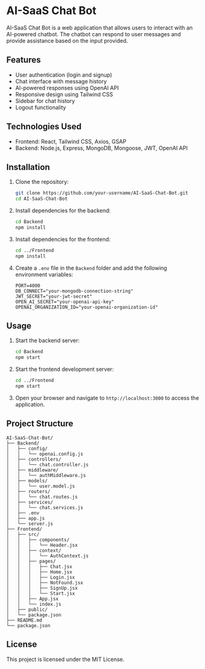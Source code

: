 # AI-SaaS Chat Bot

AI-SaaS Chat Bot is a web application that allows users to interact with an AI-powered chatbot. The chatbot can respond to user messages and provide assistance based on the input provided.

## Features

- User authentication (login and signup)
- Chat interface with message history
- AI-powered responses using OpenAI API
- Responsive design using Tailwind CSS
- Sidebar for chat history
- Logout functionality

## Technologies Used

- Frontend: React, Tailwind CSS, Axios, GSAP
- Backend: Node.js, Express, MongoDB, Mongoose, JWT, OpenAI API

## Installation

1. Clone the repository:
   ```bash
   git clone https://github.com/your-username/AI-SaaS-Chat-Bot.git
   cd AI-SaaS-Chat-Bot
   ```

2. Install dependencies for the backend:
   ```bash
   cd Backend
   npm install
   ```

3. Install dependencies for the frontend:
   ```bash
   cd ../Frontend
   npm install
   ```

4. Create a `.env` file in the `Backend` folder and add the following environment variables:
   ```properties
   PORT=4000
   DB_CONNECT="your-mongodb-connection-string"
   JWT_SECRET="your-jwt-secret"
   OPEN_AI_SECRET="your-openai-api-key"
   OPENAI_ORGANIZATION_ID="your-openai-organization-id"
   ```

## Usage

1. Start the backend server:
   ```bash
   cd Backend
   npm start
   ```

2. Start the frontend development server:
   ```bash
   cd ../Frontend
   npm start
   ```

3. Open your browser and navigate to `http://localhost:3000` to access the application.

## Project Structure

```
AI-SaaS-Chat-Bot/
├── Backend/
│   ├── config/
│   │   └── openai.config.js
│   ├── controllers/
│   │   └── chat.controller.js
│   ├── middleware/
│   │   └── authMiddleware.js
│   ├── models/
│   │   └── user.model.js
│   ├── routers/
│   │   └── chat.routes.js
│   ├── services/
│   │   └── chat.services.js
│   ├── .env
│   ├── app.js
│   └── server.js
├── Frontend/
│   ├── src/
│   │   ├── components/
│   │   │   └── Header.jsx
│   │   ├── context/
│   │   │   └── AuthContext.js
│   │   ├── pages/
│   │   │   ├── Chat.jsx
│   │   │   ├── Home.jsx
│   │   │   ├── Login.jsx
│   │   │   ├── NotFound.jsx
│   │   │   ├── SignUp.jsx
│   │   │   └── Start.jsx
│   │   ├── App.jsx
│   │   └── index.js
│   ├── public/
│   └── package.json
├── README.md
└── package.json
```

## License

This project is licensed under the MIT License.